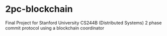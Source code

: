 # 2pc-blockchain

Final Project for Stanford University CS244B (Distributed Systems)
2 phase commit protocol using a blockchain coordinator
